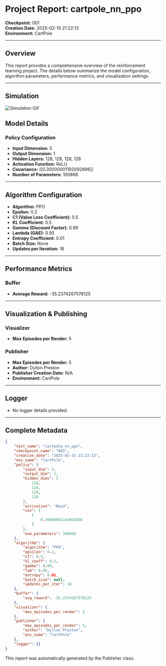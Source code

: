 # Project Report: cartpole_nn_ppo

**Checkpoint:** 001  
**Creation Date:** 2025-02-15 21:22:13  
**Environment:** CartPole

---

## Overview

This report provides a comprehensive overview of the reinforcement learning project. The details below summarize the model configuration, algorithm parameters, performance metrics, and visualization settings.

---

## Simulation

![Simulation GIF](simulation.gif)

## Model Details

### Policy Configuration
- **Input Dimension:** 5
- **Output Dimension:** 1
- **Hidden Layers:** 128, 128, 128, 128
- **Activation Function:** ReLU
- **Covariance:** [[0.30000001192092896]]
- **Number of Parameters:** 100866

---

## Algorithm Configuration

- **Algorithm:** PPO
- **Epsilon:** 0.2
- **C1 (Value Loss Coefficient):** 0.5
- **KL Coefficient:** 0.5
- **Gamma (Discount Factor):** 0.99
- **Lambda (GAE):** 0.95
- **Entropy Coefficient:** 0.01
- **Batch Size:** None
- **Updates per Iteration:** 16

---

## Performance Metrics

### Buffer
- **Average Reward:** -35.2374267578125

---

## Visualization & Publishing

### Visualizer
- **Max Episodes per Render:** 5

### Publisher
- **Max Episodes per Render:** 5
- **Author:** Dyllon Preston
- **Publisher Creation Date:** N/A
- **Environment:** CartPole

---

## Logger
- No logger details provided.

---

## Complete Metadata

```json
{
    "test_name": "cartpole_nn_ppo",
    "checkpoint_name": "001",
    "creation_date": "2025-02-15 21:22:13",
    "env_name": "CartPole",
    "policy": {
        "input_dim": 5,
        "output_dim": 1,
        "hidden_dims": [
            128,
            128,
            128,
            128
        ],
        "activation": "ReLU",
        "cov": [
            [
                0.30000001192092896
            ]
        ],
        "num_parameters": 100866
    },
    "algorithm": {
        "algorithm": "PPO",
        "epsilon": 0.2,
        "c1": 0.5,
        "kl_coeff": 0.5,
        "gamma": 0.99,
        "lam": 0.95,
        "entropy": 0.01,
        "batch_size": null,
        "updates_per_iter": 16
    },
    "buffer": {
        "avg_reward": -35.2374267578125
    },
    "visualizer": {
        "max_episodes_per_render": 5
    },
    "publisher": {
        "max_episodes_per_render": 5,
        "author": "Dyllon Preston",
        "env_name": "CartPole"
    },
    "logger": {}
}
```

This report was automatically generated by the Publisher class. 